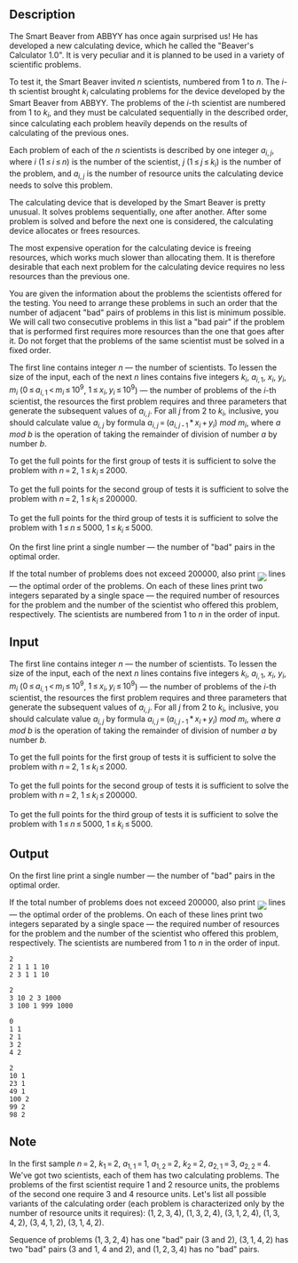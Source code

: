 ## Description

<div><p>The Smart Beaver from ABBYY has once again surprised us! He has developed a new calculating device, which he called the "Beaver's Calculator <span class="tex-span">1.0</span>". It is very peculiar and it is planned to be used in a variety of scientific problems.</p><p>To test it, the Smart Beaver invited <span class="tex-span"><i>n</i></span> scientists, numbered from <span class="tex-span">1</span> to <span class="tex-span"><i>n</i></span>. The <span class="tex-span"><i>i</i></span>-th scientist brought <span class="tex-span"><i>k</i><sub class="lower-index"><i>i</i></sub></span> calculating problems for the device developed by the Smart Beaver from ABBYY. The problems of the <span class="tex-span"><i>i</i></span>-th scientist are numbered from <span class="tex-span">1</span> to <span class="tex-span"><i>k</i><sub class="lower-index"><i>i</i></sub></span>, and they must be calculated sequentially in the described order, since calculating each problem heavily depends on the results of calculating of the previous ones.</p><p>Each problem of each of the <span class="tex-span"><i>n</i></span> scientists is described by one integer <span class="tex-span"><i>a</i><sub class="lower-index"><i>i</i>, <i>j</i></sub></span>, where <span class="tex-span"><i>i</i></span> (<span class="tex-span">1 ≤ <i>i</i> ≤ <i>n</i></span>) is the number of the scientist, <span class="tex-span"><i>j</i></span> (<span class="tex-span">1 ≤ <i>j</i> ≤ <i>k</i><sub class="lower-index"><i>i</i></sub></span>) is the number of the problem, and <span class="tex-span"><i>a</i><sub class="lower-index"><i>i</i>, <i>j</i></sub></span> is the number of resource units the calculating device needs to solve this problem.</p><p>The calculating device that is developed by the Smart Beaver is pretty unusual. It solves problems sequentially, one after another. After some problem is solved and before the next one is considered, the calculating device allocates or frees resources.</p><p>The most expensive operation for the calculating device is freeing resources, which works much slower than allocating them. It is therefore desirable that each next problem for the calculating device requires no less resources than the previous one.</p><p>You are given the information about the problems the scientists offered for the testing. You need to arrange these problems in such an order that the number of adjacent "bad" pairs of problems in this list is minimum possible. We will call two consecutive problems in this list a "bad pair" if the problem that is performed first requires more resources than the one that goes after it. Do not forget that the problems of the same scientist must be solved in a fixed order.</p></div><div class="input-specification"><p>The first line contains integer <span class="tex-span"><i>n</i></span> — the number of scientists. To lessen the size of the input, each of the next <span class="tex-span"><i>n</i></span> lines contains five integers <span class="tex-span"><i>k</i><sub class="lower-index"><i>i</i></sub></span>, <span class="tex-span"><i>a</i><sub class="lower-index"><i>i</i>, 1</sub></span>, <span class="tex-span"><i>x</i><sub class="lower-index"><i>i</i></sub></span>, <span class="tex-span"><i>y</i><sub class="lower-index"><i>i</i></sub></span>, <span class="tex-span"><i>m</i><sub class="lower-index"><i>i</i></sub></span> (<span class="tex-span">0 ≤ <i>a</i><sub class="lower-index"><i>i</i>, 1</sub> &lt; <i>m</i><sub class="lower-index"><i>i</i></sub> ≤ 10<sup class="upper-index">9</sup></span>, <span class="tex-span">1 ≤ <i>x</i><sub class="lower-index"><i>i</i></sub>, <i>y</i><sub class="lower-index"><i>i</i></sub> ≤ 10<sup class="upper-index">9</sup></span>) — the number of problems of the <span class="tex-span"><i>i</i></span>-th scientist, the resources the first problem requires and three parameters that generate the subsequent values of <span class="tex-span"><i>a</i><sub class="lower-index"><i>i</i>, <i>j</i></sub></span>. For all <span class="tex-span"><i>j</i></span> from <span class="tex-span">2</span> to <span class="tex-span"><i>k</i><sub class="lower-index"><i>i</i></sub></span>, inclusive, you should calculate value <span class="tex-span"><i>a</i><sub class="lower-index"><i>i</i>, <i>j</i></sub></span> by formula <span class="tex-span"><i>a</i><sub class="lower-index"><i>i</i>, <i>j</i></sub> = (<i>a</i><sub class="lower-index"><i>i</i>, <i>j</i> - 1</sub> * <i>x</i><sub class="lower-index"><i>i</i></sub> + <i>y</i><sub class="lower-index"><i>i</i></sub>)</span> <span class="tex-span"><i>mod</i></span> <span class="tex-span"><i>m</i><sub class="lower-index"><i>i</i></sub></span>, where <span class="tex-span"><i>a</i></span> <span class="tex-span"><i>mod</i></span> <span class="tex-span"><i>b</i></span> is the operation of taking the remainder of division of number <span class="tex-span"><i>a</i></span> by number <span class="tex-span"><i>b</i></span>.</p><p>To get the full points for the first group of tests it is sufficient to solve the problem with <span class="tex-span"><i>n</i> = 2</span>, <span class="tex-span">1 ≤ <i>k</i><sub class="lower-index"><i>i</i></sub> ≤ 2000</span>.</p><p>To get the full points for the second group of tests it is sufficient to solve the problem with <span class="tex-span"><i>n</i> = 2</span>, <span class="tex-span">1 ≤ <i>k</i><sub class="lower-index"><i>i</i></sub> ≤ 200000</span>.</p><p>To get the full points for the third group of tests it is sufficient to solve the problem with <span class="tex-span">1 ≤ <i>n</i> ≤ 5000</span>, <span class="tex-span">1 ≤ <i>k</i><sub class="lower-index"><i>i</i></sub> ≤ 5000</span>.</p></div><div class="output-specification"><p>On the first line print a single number — the number of "bad" pairs in the optimal order.</p><p>If the total number of problems does not exceed <span class="tex-span">200000</span>, also print <img align="middle" class="tex-formula" src="file://vdFcGfVL.png" style="max-width: 100.0%;max-height: 100.0%;"> lines — the optimal order of the problems. On each of these lines print two integers separated by a single space — the required number of resources for the problem and the number of the scientist who offered this problem, respectively. The scientists are numbered from <span class="tex-span">1</span> to <span class="tex-span"><i>n</i></span> in the order of input.</p></div>

## Input

<p>The first line contains integer <span class="tex-span"><i>n</i></span> — the number of scientists. To lessen the size of the input, each of the next <span class="tex-span"><i>n</i></span> lines contains five integers <span class="tex-span"><i>k</i><sub class="lower-index"><i>i</i></sub></span>, <span class="tex-span"><i>a</i><sub class="lower-index"><i>i</i>, 1</sub></span>, <span class="tex-span"><i>x</i><sub class="lower-index"><i>i</i></sub></span>, <span class="tex-span"><i>y</i><sub class="lower-index"><i>i</i></sub></span>, <span class="tex-span"><i>m</i><sub class="lower-index"><i>i</i></sub></span> (<span class="tex-span">0 ≤ <i>a</i><sub class="lower-index"><i>i</i>, 1</sub> &lt; <i>m</i><sub class="lower-index"><i>i</i></sub> ≤ 10<sup class="upper-index">9</sup></span>, <span class="tex-span">1 ≤ <i>x</i><sub class="lower-index"><i>i</i></sub>, <i>y</i><sub class="lower-index"><i>i</i></sub> ≤ 10<sup class="upper-index">9</sup></span>) — the number of problems of the <span class="tex-span"><i>i</i></span>-th scientist, the resources the first problem requires and three parameters that generate the subsequent values of <span class="tex-span"><i>a</i><sub class="lower-index"><i>i</i>, <i>j</i></sub></span>. For all <span class="tex-span"><i>j</i></span> from <span class="tex-span">2</span> to <span class="tex-span"><i>k</i><sub class="lower-index"><i>i</i></sub></span>, inclusive, you should calculate value <span class="tex-span"><i>a</i><sub class="lower-index"><i>i</i>, <i>j</i></sub></span> by formula <span class="tex-span"><i>a</i><sub class="lower-index"><i>i</i>, <i>j</i></sub> = (<i>a</i><sub class="lower-index"><i>i</i>, <i>j</i> - 1</sub> * <i>x</i><sub class="lower-index"><i>i</i></sub> + <i>y</i><sub class="lower-index"><i>i</i></sub>)</span> <span class="tex-span"><i>mod</i></span> <span class="tex-span"><i>m</i><sub class="lower-index"><i>i</i></sub></span>, where <span class="tex-span"><i>a</i></span> <span class="tex-span"><i>mod</i></span> <span class="tex-span"><i>b</i></span> is the operation of taking the remainder of division of number <span class="tex-span"><i>a</i></span> by number <span class="tex-span"><i>b</i></span>.</p><p>To get the full points for the first group of tests it is sufficient to solve the problem with <span class="tex-span"><i>n</i> = 2</span>, <span class="tex-span">1 ≤ <i>k</i><sub class="lower-index"><i>i</i></sub> ≤ 2000</span>.</p><p>To get the full points for the second group of tests it is sufficient to solve the problem with <span class="tex-span"><i>n</i> = 2</span>, <span class="tex-span">1 ≤ <i>k</i><sub class="lower-index"><i>i</i></sub> ≤ 200000</span>.</p><p>To get the full points for the third group of tests it is sufficient to solve the problem with <span class="tex-span">1 ≤ <i>n</i> ≤ 5000</span>, <span class="tex-span">1 ≤ <i>k</i><sub class="lower-index"><i>i</i></sub> ≤ 5000</span>.</p>

## Output

<p>On the first line print a single number — the number of "bad" pairs in the optimal order.</p><p>If the total number of problems does not exceed <span class="tex-span">200000</span>, also print <img align="middle" class="tex-formula" src="file://vdFcGfVL.png" style="max-width: 100.0%;max-height: 100.0%;"> lines — the optimal order of the problems. On each of these lines print two integers separated by a single space — the required number of resources for the problem and the number of the scientist who offered this problem, respectively. The scientists are numbered from <span class="tex-span">1</span> to <span class="tex-span"><i>n</i></span> in the order of input.</p>





```input1
2
2 1 1 1 10
2 3 1 1 10

```




```input2
2
3 10 2 3 1000
3 100 1 999 1000

```




```output1
0
1 1
2 1
3 2
4 2

```




```output2
2
10 1
23 1
49 1
100 2
99 2
98 2

```



## Note

<p>In the first sample <span class="tex-span"><i>n</i> = 2</span>, <span class="tex-span"><i>k</i><sub class="lower-index">1</sub> = 2</span>, <span class="tex-span"><i>a</i><sub class="lower-index">1, 1</sub> = 1</span>, <span class="tex-span"><i>a</i><sub class="lower-index">1, 2</sub> = 2</span>, <span class="tex-span"><i>k</i><sub class="lower-index">2</sub> = 2</span>, <span class="tex-span"><i>a</i><sub class="lower-index">2, 1</sub> = 3</span>, <span class="tex-span"><i>a</i><sub class="lower-index">2, 2</sub> = 4</span>. We've got two scientists, each of them has two calculating problems. The problems of the first scientist require <span class="tex-span">1</span> and <span class="tex-span">2</span> resource units, the problems of the second one require <span class="tex-span">3</span> and <span class="tex-span">4</span> resource units. Let's list all possible variants of the calculating order (each problem is characterized only by the number of resource units it requires): <span class="tex-span">(1, 2, 3, 4)</span>, <span class="tex-span">(1, 3, 2, 4)</span>, <span class="tex-span">(3, 1, 2, 4)</span>, <span class="tex-span">(1, 3, 4, 2)</span>, <span class="tex-span">(3, 4, 1, 2)</span>, <span class="tex-span">(3, 1, 4, 2)</span>.</p><p>Sequence of problems <span class="tex-span">(1, 3, 2, 4)</span> has one "bad" pair (<span class="tex-span">3</span> and <span class="tex-span">2</span>), <span class="tex-span">(3, 1, 4, 2)</span> has two "bad" pairs (<span class="tex-span">3</span> and <span class="tex-span">1</span>, <span class="tex-span">4</span> and <span class="tex-span">2</span>), and <span class="tex-span">(1, 2, 3, 4)</span> has no "bad" pairs.</p>

